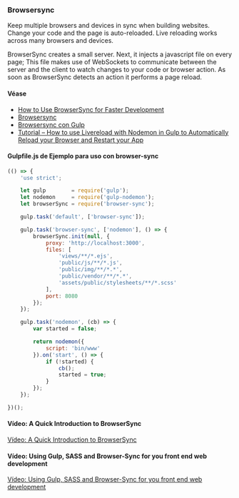 ### Browsersync

Keep multiple browsers and devices in sync when building websites.
Change your code and the page is auto-reloaded. Live reloading works
across many browsers and devices.

BrowserSync creates a small server. Next, it injects a javascript
file on every page; This file makes use of WebSockets to communicate
between the server and the client to watch changes to your code or
browser action. As soon as BrowserSync detects an action it performs
a page reload.


#### Véase

* [How to Use BrowserSync for Faster Development](https://scotch.io/tutorials/how-to-use-browsersync-for-faster-development)
* [Browsersync](https://www.browsersync.io/)
* [Browsersync con Gulp](https://www.browsersync.io/docs/gulp/)
* [Tutorial – How to use Livereload with Nodemon in Gulp to Automatically Reload your Browser and Restart your App](http://jpsierens.com/tutorial-livereload-nodemon-gulp/)

#### Gulpfile.js de Ejemplo para uso con browser-sync
```javascript
(() => {
    'use strict';

    let gulp        = require('gulp');
    let nodemon     = require('gulp-nodemon');
    let browserSync = require('browser-sync');

    gulp.task('default', ['browser-sync']);

    gulp.task('browser-sync', ['nodemon'], () => {
        browserSync.init(null, {
            proxy: 'http://localhost:3000',
            files: [
                'views/**/*.ejs',
                'public/js/**/*.js',
                'public/img/**/*.*',
                'public/vendor/**/*.*',
                'assets/public/stylesheets/**/*.scss'
            ],
            port: 8080
        });
    });

    gulp.task('nodemon', (cb) => {
        var started = false;

        return nodemon({
            script: 'bin/www'
        }).on('start', () => {
            if (!started) {
                cb();
                started = true;
            }
        });
    });

})();
```

#### Vídeo: A Quick Introduction to BrowserSync

[Vídeo: A Quick Introduction to BrowserSync](https://youtu.be/heNWfzc7ufQ)

#### Vídeo: Using Gulp, SASS and Browser-Sync for you front end web development

[Vídeo: Using Gulp, SASS and Browser-Sync for you front end web development](https://youtu.be/Rv5f_v5gqw4)
